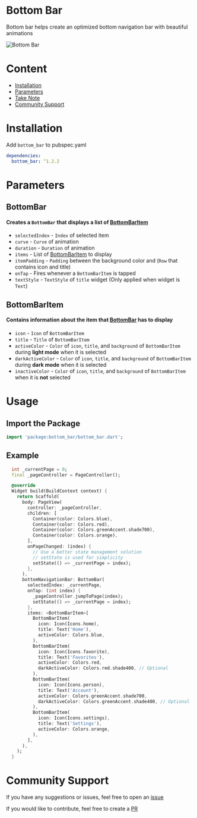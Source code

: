 # Bottom Bar

Bottom bar helps create an optimized bottom navigation bar with beautiful animations

![Bottom Bar](https://raw.githubusercontent.com/CoderUni/bottom_bar/main/assets/preview.gif)

# Content

- [Installation](#Installation)
- [Parameters](#Parameters)
- [Take Note](#take-note)
- [Community Support](#community-support)

# Installation
Add `bottom_bar` to pubspec.yaml
```yaml
dependencies:
  bottom_bar: ^1.2.2
```

# Parameters

## BottomBar
#### Creates a `BottomBar` that displays a list of [BottomBarItem](###BottomBarItem)

-  `selectedIndex` - `Index` of selected item
-  `curve` - `Curve` of animation
-  `duration` - `Duration` of animation
-  `items` - List of [BottomBarItem](###BottomBarItem) to display
-  `itemPadding` - `Padding` between the background color and (`Row` that contains icon and title)
-  `onTap` - Fires whenever a `BottomBarItem` is tapped
-  `textStyle` - `TextStyle` of `title` widget (Only applied when widget is `Text`)

 
## BottomBarItem
#### Contains information about the item that [BottomBar](###BottomBar) has to display
-  `icon` - `Icon` of `BottomBarItem`
-  `title` - `Title` of `BottomBarItem`
-  `activeColor` - `Color` of `icon`, `title`, and `background` of `BottomBarItem` during **light mode** when it is selected
-  `darkActiveColor` - `Color` of `icon`, `title`, and `background` of `BottomBarItem` during **dark mode** when it is selected
-  `inactiveColor` - `Color` of `icon`, `title`, and `background` of `BottomBarItem` when it is **not** selected

# Usage

## Import the Package
```dart
import 'package:bottom_bar/bottom_bar.dart';
```

## Example
```dart
  int _currentPage = 0;
  final _pageController = PageController();

  @override
  Widget build(BuildContext context) {
    return Scaffold(
      body: PageView(
        controller: _pageController,
        children: [
          Container(color: Colors.blue),
          Container(color: Colors.red),
          Container(color: Colors.greenAccent.shade700),
          Container(color: Colors.orange),
        ],
        onPageChanged: (index) {
          // Use a better state management solution
          // setState is used for simplicity
          setState(() => _currentPage = index);
        },
      ),
      bottomNavigationBar: BottomBar(
        selectedIndex: _currentPage,
        onTap: (int index) {
          _pageController.jumpToPage(index);
          setState(() => _currentPage = index);
        },
        items: <BottomBarItem>[
          BottomBarItem(
            icon: Icon(Icons.home),
            title: Text('Home'),
            activeColor: Colors.blue,
          ),
          BottomBarItem(
            icon: Icon(Icons.favorite),
            title: Text('Favorites'),
            activeColor: Colors.red,
            darkActiveColor: Colors.red.shade400, // Optional
          ),
          BottomBarItem(
            icon: Icon(Icons.person),
            title: Text('Account'),
            activeColor: Colors.greenAccent.shade700,
            darkActiveColor: Colors.greenAccent.shade400, // Optional
          ),
          BottomBarItem(
            icon: Icon(Icons.settings),
            title: Text('Settings'),
            activeColor: Colors.orange,
          ),
        ],
      ),
    );
  }
```

# Community Support

If you have any suggestions or issues, feel free to open an [issue](https://github.com/CoderUni/bottom_bar/issues)

If you would like to contribute, feel free to create a [PR](https://github.com/CoderUni/bottom_bar/pulls)